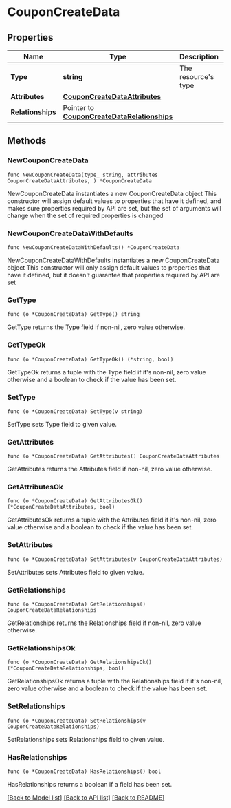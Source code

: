 # CouponCreateData

## Properties

Name | Type | Description | Notes
------------ | ------------- | ------------- | -------------
**Type** | **string** | The resource&#39;s type | [default to "coupons"]
**Attributes** | [**CouponCreateDataAttributes**](CouponCreateDataAttributes.md) |  | 
**Relationships** | Pointer to [**CouponCreateDataRelationships**](CouponCreateDataRelationships.md) |  | [optional] 

## Methods

### NewCouponCreateData

`func NewCouponCreateData(type_ string, attributes CouponCreateDataAttributes, ) *CouponCreateData`

NewCouponCreateData instantiates a new CouponCreateData object
This constructor will assign default values to properties that have it defined,
and makes sure properties required by API are set, but the set of arguments
will change when the set of required properties is changed

### NewCouponCreateDataWithDefaults

`func NewCouponCreateDataWithDefaults() *CouponCreateData`

NewCouponCreateDataWithDefaults instantiates a new CouponCreateData object
This constructor will only assign default values to properties that have it defined,
but it doesn't guarantee that properties required by API are set

### GetType

`func (o *CouponCreateData) GetType() string`

GetType returns the Type field if non-nil, zero value otherwise.

### GetTypeOk

`func (o *CouponCreateData) GetTypeOk() (*string, bool)`

GetTypeOk returns a tuple with the Type field if it's non-nil, zero value otherwise
and a boolean to check if the value has been set.

### SetType

`func (o *CouponCreateData) SetType(v string)`

SetType sets Type field to given value.


### GetAttributes

`func (o *CouponCreateData) GetAttributes() CouponCreateDataAttributes`

GetAttributes returns the Attributes field if non-nil, zero value otherwise.

### GetAttributesOk

`func (o *CouponCreateData) GetAttributesOk() (*CouponCreateDataAttributes, bool)`

GetAttributesOk returns a tuple with the Attributes field if it's non-nil, zero value otherwise
and a boolean to check if the value has been set.

### SetAttributes

`func (o *CouponCreateData) SetAttributes(v CouponCreateDataAttributes)`

SetAttributes sets Attributes field to given value.


### GetRelationships

`func (o *CouponCreateData) GetRelationships() CouponCreateDataRelationships`

GetRelationships returns the Relationships field if non-nil, zero value otherwise.

### GetRelationshipsOk

`func (o *CouponCreateData) GetRelationshipsOk() (*CouponCreateDataRelationships, bool)`

GetRelationshipsOk returns a tuple with the Relationships field if it's non-nil, zero value otherwise
and a boolean to check if the value has been set.

### SetRelationships

`func (o *CouponCreateData) SetRelationships(v CouponCreateDataRelationships)`

SetRelationships sets Relationships field to given value.

### HasRelationships

`func (o *CouponCreateData) HasRelationships() bool`

HasRelationships returns a boolean if a field has been set.


[[Back to Model list]](../README.md#documentation-for-models) [[Back to API list]](../README.md#documentation-for-api-endpoints) [[Back to README]](../README.md)


